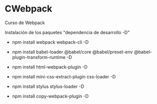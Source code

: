 # CWebpack
Curso de Webpack

Instalación de los paquetes "dependencia de desarrollo -D"

- npm install webpack webpack-cli -D

- npm install babel-loader @babel/core @babel/preset-env @babel-plugin-transform-runtime -D

- npm install html-webpack-plugin -D

- npm install mini-css-extract-plugin css-loader -D

- npm install stylus stylus-loader -D

- npm install copy-webpack-plugin -D